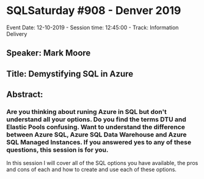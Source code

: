 # SQLSaturday #908 - Denver 2019
Event Date: 12-10-2019 - Session time: 12:45:00 - Track: Information Delivery
## Speaker: Mark Moore
## Title: Demystifying SQL in Azure
## Abstract:
### Are you thinking about runing Azure in SQL but don't understand all your options.  Do you find the terms DTU and Elastic Pools confusing.  Want to understand the difference between Azure SQL, Azure SQL Data Warehouse and Azure SQL Managed Instances.  If you answered yes to any of these questions, this session is for you.
In this session I will cover all of the SQL options you have available, the pros and cons of each and how to create and use each of these options.
